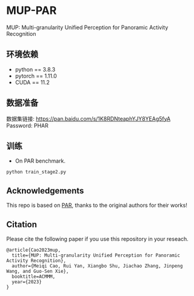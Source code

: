 # MUP-PAR
MUP: Multi-granularity Unified Perception for Panoramic Activity Recognition
## 环境依赖
- python == 3.8.3
- pytorch == 1.11.0
- CUDA == 11.2
## 数据准备
数据集链接: https://pan.baidu.com/s/1K8RDNteaphYJY8YEAg5fyA Password: PHAR
## 训练
- On PAR benchmark.
```
python train_stage2.py
```
## Acknowledgements
This repo is based on [PAR](https://github.com/RuizeHan/PAR), thanks to the original authors for their works!
## Citation
Please cite the following paper if you use this repository in your reseach.
```
@article{Cao2023mup,
  title={MUP: Multi-granularity Unified Perception for Panoramic Activity Recognition},
  author={Meiqi Cao, Rui Yan, Xiangbo Shu, Jiachao Zhang, Jinpeng Wang, and Guo-Sen Xie},
  booktitle=ACMMM,
  year={2023}
}
 ```
